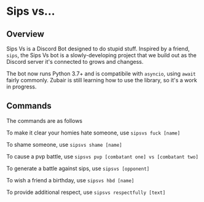 # Sips vs...

## Overview
Sips Vs is a Discord Bot designed to do stupid stuff. Inspired by a friend, `sips`, the Sips Vs bot is a slowly-developing project that we build out as the Discord server it's connected to grows and changess. 

The bot now runs Python 3.7+ and is compatibile with `asyncio`, using `await` fairly commonly. Zubair is still learning how to use the library, so it's a work in progress.

## Commands
The commands are as follows

To make it clear your homies hate someone, use 
`sipsvs fuck [name]`

To shame someone, use 
`sipsvs shame [name]`

To cause a pvp battle, use 
`sipsvs pvp [combatant one] vs [combatant two]`

To generate a battle against sips, use 
`sipsvs [opponent]`

To wish a friend a birthday, use 
`sipsvs hbd [name]`

To provide additional respect, use 
`sipsvs respectfully [text]`
